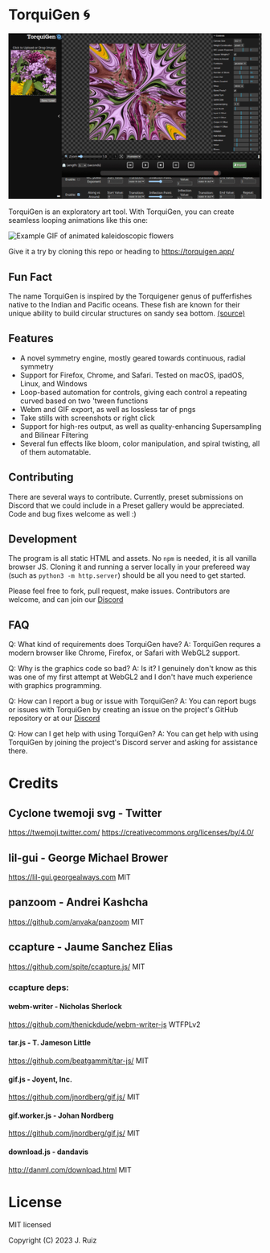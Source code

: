 # TorquiGen 🌀

![Screenshot of the starting TorquiGen interface](./docs/screenshot.png)

TorquiGen is an exploratory art tool. With TorquiGen, you can create seamless looping animations like this one:

![Example GIF of animated kaleidoscopic flowers](./docs/woah.gif)

Give it a try by cloning this repo or heading to https://torquigen.app/

## Fun Fact
The name TorquiGen is inspired by the Torquigener genus of pufferfishes native to the Indian and Pacific oceans. These fish are known for their unique ability to build circular structures on sandy sea bottom. [(source)](https://en.wikipedia.org/wiki/Torquigener)

## Features
- A novel symmetry engine, mostly geared towards continuous, radial symmetry
- Support for Firefox, Chrome, and Safari.  Tested on macOS, ipadOS, Linux, and Windows
- Loop-based automation for controls, giving each control a repeating curved based on two 'tween functions
- Webm and GIF export, as well as lossless tar of pngs
- Take stills with screenshots or right click
- Support for high-res output, as well as quality-enhancing Supersampling and Bilinear Filtering
- Several fun effects like bloom, color manipulation, and spiral twisting, all of them automatable.

## Contributing
There are several ways to contribute.  Currently, preset submissions on Discord that we could include in a Preset gallery would be appreciated.  Code and bug fixes welcome as well :)

## Development
The program is all static HTML and assets.  No `npm` is needed, it is all vanilla browser JS.  Cloning it and running a server locally in your prefereed way (such as `python3 -m http.server`) should be all you need to get started.

Please feel free to fork, pull request, make issues.  Contributors are welcome, and can join our [Discord](https://discord.gg/cZYa2bDjs9)

## FAQ

Q: What kind of requirements does TorquiGen have?
A: TorquiGen requres a modern browser like Chrome, Firefox, or Safari with WebGL2 support.

Q: Why is the graphics code so bad?
A: Is it?  I genuinely don't know as this was one of my first attempt at WebGL2 and I don't have much experience with graphics programming.

Q: How can I report a bug or issue with TorquiGen?
A: You can report bugs or issues with TorquiGen by creating an issue on the project's GitHub repository or at our [Discord](https://discord.gg/cZYa2bDjs9)

Q: How can I get help with using TorquiGen?
A: You can get help with using TorquiGen by joining the project's Discord server and asking for assistance there.

# Credits

## Cyclone twemoji svg - Twitter
https://twemoji.twitter.com/
https://creativecommons.org/licenses/by/4.0/

## lil-gui - George Michael Brower
https://lil-gui.georgealways.com MIT

## panzoom - Andrei Kashcha
https://github.com/anvaka/panzoom MIT

## ccapture - Jaume Sanchez Elias
https://github.com/spite/ccapture.js/ MIT

### ccapture deps:

#### webm-writer - Nicholas Sherlock
https://github.com/thenickdude/webm-writer-js WTFPLv2

#### tar.js - T. Jameson Little
https://github.com/beatgammit/tar-js/ MIT

#### gif.js - Joyent, Inc.
https://github.com/jnordberg/gif.js/ MIT

#### gif.worker.js - Johan Nordberg
https://github.com/jnordberg/gif.js/ MIT

#### download.js - dandavis
http://danml.com/download.html MIT

# License
MIT licensed

Copyright (C) 2023 J. Ruiz